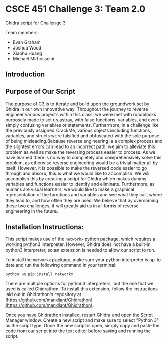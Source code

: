 # CSCE 451 Challenge 3: Team 2.0

Ghidra script for Challenge 3

Team members:

- Evan Graham
- Joshua Wood
- Xiaohu Huang
- Michael Mirhosseini

## Introduction
  

## Purpose of Our Script
   The purpose of C3 is to iterate and build upon the groundwork set by Ghidra in our own innovative way. Throughout the journey to reverse engineer various projects within this class, we were met with roadblocks purposely made to set us astray, with false functions, variables, and even simply confusing variables or statements. Furthermore, in a challenge like the previously assigned CrackMe, various objects including functions, variables, and structs were falsified and obfuscated with the sole purpose of being misleading.Because reverse engineering is a complex process and the slightest errors can lead to an incorrect path, we aim to alleviate this problem as well as make the reversing process easier to process. 
   As we have learned there is no way to completely and comprehensively solve this problem, as otherwise reverse engineering would be a trivial matter all by itself. However, it is possible to make the reversed code easier to go through and absorb, this is what we would like to accomplish. We will accomplish this by creating a script for Ghidra which makes dummy variables and functions easier to identify and eliminate. Furthermore, as humans are visual learners, we would like to make a graphical representation of the functions and variables and see what they call, where they lead to, and how often they are used. We believe that by overcoming these two challenges, it will greatly aid us in all forms of reverse engineering in the future. 

## Installation Instructions:

This script makes use of the `networkx` python package, which requires a working python3 interpreter. However, Ghidra does not have a built-in python3 interpreter, so an extension is needed to allow our script to run.

To install the `networkx` package, make sure your python interpreter is up-to-date and run the following command in your terminal:

```
python -m pip install networkx
```

There are multiple options for python3 interpreters, but the one that we used is called Ghidrathon. To install this extension, follow the instructions laid out in Ghidrathon's repository at [https://github.com/mandiant/Ghidrathon](https://github.com/mandiant/Ghidrathon).

Once you have Ghidrathon installed, restart Ghidra and open the Script Manager window. Create a new script and make sure to select "Python 3" as the script type. Once the new script is open, simply copy and paste the code from our script into the text editor before saving and running the script.
